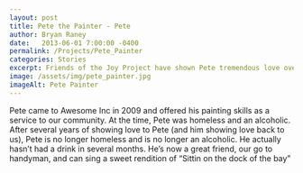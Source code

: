 ```yaml
---
layout: post
title: Pete the Painter - Pete
author: Bryan Raney
date:   2013-06-01 7:00:00 -0400
permalink: /Projects/Pete_Painter
categories: Stories
excerpt: Friends of the Joy Project have shown Pete tremendous love over the past few years. Pete fought his way out of being homeless and battled alcoholism to be sober since 2013
image: /assets/img/pete_painter.jpg
imageAlt: Pete Painter
---
```


Pete came to Awesome Inc in 2009 and offered his painting skills as a service to our community.  At the time, Pete was homeless and an alcoholic.  After several years of showing love to Pete (and him showing love back to us), Pete is no longer homeless and is no longer an alcoholic.  He actually hasn’t had a drink in several months.  He’s now a great friend, our go to handyman, and can sing a sweet rendition of “Sittin on the dock of the bay”